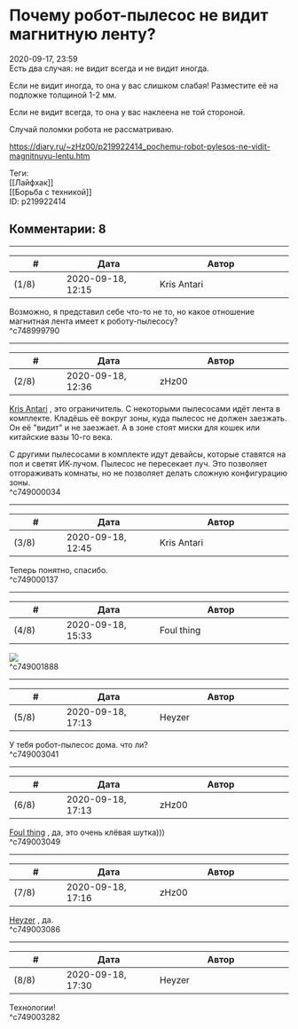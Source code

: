 Почему робот-пылесос не видит магнитную ленту?
==============================================

  
2020-09-17, 23:59  
 Есть два случая: не видит всегда и не видит иногда.   
   
 Если не видит иногда, то она у вас слишком слабая! Разместите её на подложке толщиной 1-2 мм.   
   
 Если не видит всегда, то она у вас наклеена не той стороной.   
   
 Случай поломки робота не рассматриваю.   
  
<https://diary.ru/~zHz00/p219922414_pochemu-robot-pylesos-ne-vidit-magnitnuyu-lentu.htm>  
  
Теги:  
[[Лайфхак]]  
[[Борьба с техникой]]  
ID: p219922414  


Комментарии: 8
--------------

  


---



|         #         |              Дата              |                     Автор                     |           ID           |
| --- | --- | --- | --- |
| (1/8) | 2020-09-18, 12:15 | Kris Antari | c748999790 |

  
 Возможно, я представил себе что-то не то, но какое отношение магнитная лента имеет к роботу-пылесосу?   
 ^c748999790

---



|         #         |              Дата              |                     Автор                     |           ID           |
| --- | --- | --- | --- |
| (2/8) | 2020-09-18, 12:36 | zHz00 | c749000034 |

  
  [Kris Antari](http://Kris-Antari.diary.ru "Animus Vox")  , это ограничитель. С некоторыми пылесосами идёт лента в комплекте. Кладёшь её вокруг зоны, куда пылесос не должен заезжать. Он её "видит" и не заезжает. А в зоне стоят миски для кошек или китайские вазы 10-го века.   
   
 С другими пылесосами в комплекте идут девайсы, которые ставятся на пол и светят ИК-лучом. Пылесос не пересекает луч. Это позволяет отгораживать комнаты, но не позволяет делать сложную конфигурацию зоны.   
 ^c749000034

---



|         #         |              Дата              |                     Автор                     |           ID           |
| --- | --- | --- | --- |
| (3/8) | 2020-09-18, 12:45 | Kris Antari | c749000137 |

  
 Теперь понятно, спасибо.   
 ^c749000137

---



|         #         |              Дата              |                     Автор                     |           ID           |
| --- | --- | --- | --- |
| (4/8) | 2020-09-18, 15:33 | Foul thing | c749001888 |

  
 ![](https://sun9-74.userapi.com/g9lMExnl5_CggKy3q-5QazEn0D7T5yLyvzGd6w/fhqTAN_T_iY.jpg)   
 ^c749001888

---



|         #         |              Дата              |                     Автор                     |           ID           |
| --- | --- | --- | --- |
| (5/8) | 2020-09-18, 17:13 | Heyzer | c749003041 |

  
 У тебя робот-пылесос дома. что ли?   
 ^c749003041

---



|         #         |              Дата              |                     Автор                     |           ID           |
| --- | --- | --- | --- |
| (6/8) | 2020-09-18, 17:13 | zHz00 | c749003049 |

  
  [Foul thing](http://foulthing.diary.ru "Temporary Internet Flies")  , да, это очень клёвая шутка)))   
 ^c749003049

---



|         #         |              Дата              |                     Автор                     |           ID           |
| --- | --- | --- | --- |
| (7/8) | 2020-09-18, 17:16 | zHz00 | c749003086 |

  
  [Heyzer](http://heyzero.diary.ru "Orca")  , да.   
 ^c749003086

---



|         #         |              Дата              |                     Автор                     |           ID           |
| --- | --- | --- | --- |
| (8/8) | 2020-09-18, 17:30 | Heyzer | c749003282 |

  
 Технологии!   
 ^c749003282